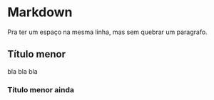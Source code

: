 # Markdown
Pra ter um espaço na mesma linha, mas sem quebrar  um paragrafo.

## Título menor
bla bla bla

### Título menor ainda
